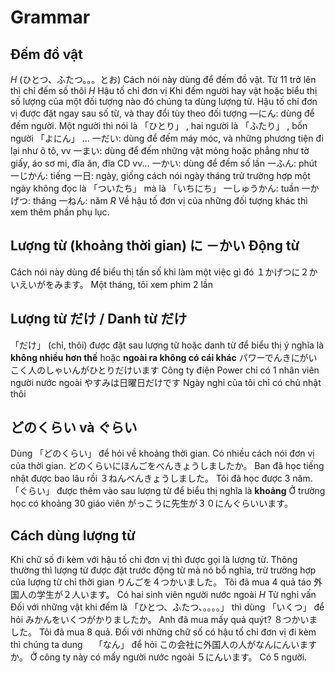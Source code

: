 # Grammar

## Đếm đồ vật

$H$ (ひとつ、ふたつ。。。とお) 
 Cách nói này dùng để đếm đồ vật. Từ 11 trở lên thì chỉ đếm số thôi
$H$ Hậu tố chỉ đơn vị
 Khi đếm người hay vật hoặc biểu thị số lượng của một đối tượng nào đó chúng ta dùng lượng từ. Hậu tố chỉ đơn vị được đặt ngay sau số từ, và thay đổi tùy theo đối tượng
 ―にん: dùng để đếm người. Một người thì nói là 「ひとり」 , hai người là 「ふたり」 , bốn người 「よにん」 ... 
 一だい: dùng để đếm máy móc, và những phương tiện đi lại như ô tô, vv
 一まい: dùng để đếm những vật mỏng hoặc phẳng như tờ giấy, áo sơ mi, đĩa ăn, đĩa CD vv... 
 一かい: dùng để đếm số lần
 一ふん: phút
 一じかん: tiếng
 一日: ngày, giống cách nói ngày tháng trử trường hợp một ngày không đọc là 「ついたち」 mà là 「いちにち」 
 一しゅうかん: tuần
 一かげつ: tháng
 一ねん: năm
$R$ Về hậu tố đơn vị của những đối tượng khác thì xem thêm phần phụ lục.

## Lượng từ (khoảng thời gian) に －かい Động từ

 Cách nói này dùng để biểu thị tần số khi làm một việc gì đó
 １かげつに２かいえいがをみます。
 Một tháng, tôi xem phim 2 lần

## Lượng từ だけ / Danh từ だけ

 「だけ」 (chỉ, thôi) được đặt sau lượng từ hoặc danh từ để biểu thị ý nghĩa là <b>không nhiều hơn thế</b> hoặc <b>ngoài ra không có cái khác</b>
 パワーでんきにがいこく人のしゃいんがひとりだけいます
 Công ty điện Power chỉ có 1 nhân viên người nước ngoài
 やすみは日曜日だけです
 Ngày nghỉ của tôi chỉ có chủ nhật thôi

## どのくらい và ぐらい

 Dùng 「どのくらい」 để hỏi về khoảng thời gian. Có nhiều cách nói đơn vị của thời gian. 
 どのくらいにほんごをべんきょうしましたか。
 Ban đã học tiếng nhật được bao lâu rồi
 ３ねんべんきょうしました。
 Tôi đã học được 3 năm.
 「ぐらい」 được thêm vào sau lượng từ để biểu thị nghĩa là <b>khoảng</b>
 Ở trường học có khoảng 30 giáo viên
 がっこうに先生が３０にんぐらいいます。

## Cách dùng lượng từ

 Khi chữ số đi kèm với hậu tố chỉ đơn vị thì được gọi là lượng từ. Thông thường thì lượng từ được đặt trước động từ mà nó bổ nghĩa, trừ trường hợp của lượng từ chỉ thời gian
 りんごを４つかいました。
 Tôi đã mua 4 quả táo
 外国人の学生が２人います。
 Có hai sinh viên người nước ngoài
$H$ Từ nghi vấn
 Đối với những vật khi đếm là 「ひとつ、ふたつ、。。。。」 thì dùng 「いくつ」 để hỏi
 みかんをいくつがかりましたか。
 Anh đã mua mấy quả quýt?
 ８つかいました。
 Tôi đã mua 8 quả. 
 Đối với những chữ số có hậu tố chỉ đơn vị đi kèm thì chúng ta dung　 「なん」 để hỏi
 この会社に外国人の人がなんにんいますか。
 Ở công ty này có mấy người nước ngoài
 ５にんいます。
 Có 5 người.

